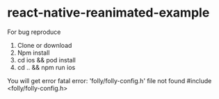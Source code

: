 # react-native-reanimated-example
For bug reproduce

1. Clone or download
2. Npm install
3. cd ios && pod install
4. cd .. && npm run ios

You will get error fatal error: 'folly/folly-config.h' file not found
#include <folly/folly-config.h>
